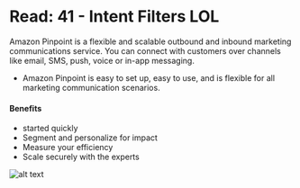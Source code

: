 # Read: 41 - Intent Filters LOL  

Amazon Pinpoint is a flexible and scalable outbound and inbound marketing communications service. You can connect with customers over channels like email, SMS, push,
voice or in-app messaging.  
  
- Amazon Pinpoint is easy to set up, easy to use, and is flexible for all marketing communication scenarios.  

#### Benefits  

- started quickly  
- Segment and personalize for impact  
- Measure your efficiency  
- Scale securely with the experts  

![alt text](<img width="1181" alt="Product-page-diagram_Amazon-Pinpoint-with-Journeys-@2x 59f755aedb4ea26ddbdeade13529046129c3d7a1" src="https://user-images.githubusercontent.com/97670198/172103809-b8a47f00-d547-4ec3-92f6-b08c5f3875c2.png">
)




  
